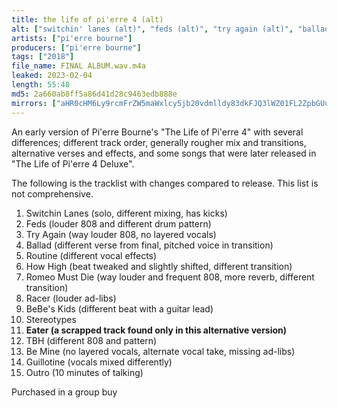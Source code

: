 ```yaml
---
title: the life of pi'erre 4 (alt)
alt: ["switchin' lanes (alt)", "feds (alt)", "try again (alt)", "ballad (alt)", "routine (alt)", "how high (alt)", "romeo must die (alt)", "racer (alt)", "BeBe's kids (alt)", "stereotypes (alt)", "eater", "TBH (alt)", "be mine (alt)", "guillotine (alt)"]
artists: ["pi'erre bourne"]
producers: ["pi'erre bourne"]
tags: ["2018"]
file_name: FINAL ALBUM.wav.m4a
leaked: 2023-02-04
length: 55:48
md5: 2a660ab8ff5a86d41d28c9463edb888e
mirrors: ["aHR0cHM6Ly9rcmFrZW5maWxlcy5jb20vdmlldy83dkFJQ3lWZ01FL2ZpbGUuaHRtbA==", "aHR0cHM6Ly9kYnJlZS5vcmcvdi8wNjYwOTc="]
---
```

An early version of Pi'erre Bourne's "The Life of Pi'erre 4" with several differences; different track order, generally rougher mix and transitions, alternative verses and effects, and some songs that were later released in "The Life of Pi'erre 4 Deluxe".

The following is the tracklist with changes compared to release. This list is not comprehensive.
1. Switchin Lanes (solo, different mixing, has kicks)
2. Feds (louder 808 and different drum pattern)
3. Try Again (way louder 808, no layered vocals)
4. Ballad (different verse from final, pitched voice in transition)
5. Routine (different vocal effects)
6. How High (beat tweaked and slightly shifted, different transition)
7. Romeo Must Die (way louder and frequent 808, more reverb, different transition)
8. Racer (louder ad-libs)
9. BeBe's Kids (different beat with a guitar lead)
10. Stereotypes
11. **Eater (a scrapped track found only in this alternative version)**
12. TBH (different 808 and pattern)
13. Be Mine (no layered vocals, alternate vocal take, missing ad-libs)
14. Guillotine (vocals mixed differently)
15. Outro (10 minutes of talking)

Purchased in a group buy
